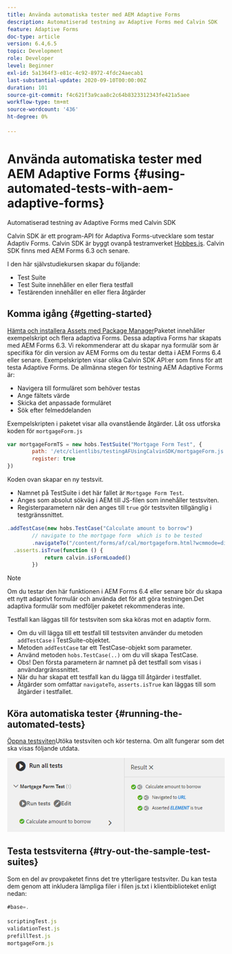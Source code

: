 ```yaml
---
title: Använda automatiska tester med AEM Adaptive Forms
description: Automatiserad testning av Adaptive Forms med Calvin SDK
feature: Adaptive Forms
doc-type: article
version: 6.4,6.5
topic: Development
role: Developer
level: Beginner
exl-id: 5a1364f3-e81c-4c92-8972-4fdc24aecab1
last-substantial-update: 2020-09-10T00:00:00Z
duration: 101
source-git-commit: f4c621f3a9caa8c2c64b8323312343fe421a5aee
workflow-type: tm+mt
source-wordcount: '436'
ht-degree: 0%

---
```


# Använda automatiska tester med AEM Adaptive Forms {#using-automated-tests-with-aem-adaptive-forms}

Automatiserad testning av Adaptive Forms med Calvin SDK

Calvin SDK är ett program-API för Adaptiva Forms-utvecklare som testar Adaptiv Forms. Calvin SDK är byggt ovanpå testramverket [Hobbes.js](https://experienceleague.adobe.com/docs/experience-manager-release-information/aem-release-updates/previous-updates/aem-previous-versions.html). Calvin SDK finns med AEM Forms 6.3 och senare.

I den här självstudiekursen skapar du följande:

* Test Suite
* Test Suite innehåller en eller flera testfall
* Testärenden innehåller en eller flera åtgärder

## Komma igång {#getting-started}

[Hämta och installera Assets med Package Manager](assets/testingadaptiveformsusingcalvinsdk1.zip)Paketet innehåller exempelskript och flera adaptiva Forms. Dessa adaptiva Forms har skapats med AEM Forms 6.3. Vi rekommenderar att du skapar nya formulär som är specifika för din version av AEM Forms om du testar detta i AEM Forms 6.4 eller senare. Exempelskripten visar olika Calvin SDK API:er som finns för att testa Adaptive Forms. De allmänna stegen för testning AEM Adaptive Forms är:

* Navigera till formuläret som behöver testas
* Ange fältets värde
* Skicka det anpassade formuläret
* Sök efter felmeddelanden

Exempelskripten i paketet visar alla ovanstående åtgärder.
Låt oss utforska koden för `mortgageForm.js`

```javascript
var mortgageFormTS = new hobs.TestSuite("Mortgage Form Test", {
        path: '/etc/clientlibs/testingAFUsingCalvinSDK/mortgageForm.js',
        register: true
})
```

Koden ovan skapar en ny testsvit.

* Namnet på TestSuite i det här fallet är `Mortgage Form Test`.
* Anges som absolut sökväg i AEM till JS-filen som innehåller testsviten.
* Registerparametern när den anges till `true` gör testsviten tillgänglig i testgränssnittet.

```javascript
.addTestCase(new hobs.TestCase("Calculate amount to borrow")
        // navigate to the mortgage form  which is to be tested
        .navigateTo("/content/forms/af/cal/mortgageform.html?wcmmode=disabled")
  .asserts.isTrue(function () {
            return calvin.isFormLoaded()
        })
```

>[!NOTE]
>
>Om du testar den här funktionen i AEM Forms 6.4 eller senare bör du skapa ett nytt adaptivt formulär och använda det för att göra testningen.Det adaptiva formulär som medföljer paketet rekommenderas inte.

Testfall kan läggas till för testsviten som ska köras mot en adaptiv form.

* Om du vill lägga till ett testfall till testsviten använder du metoden `addTestCase` i TestSuite-objektet.
* Metoden `addTestCase` tar ett TestCase-objekt som parameter.
* Använd metoden `hobs.TestCase(..)` om du vill skapa TestCase.
* Obs! Den första parametern är namnet på det testfall som visas i användargränssnittet.
* När du har skapat ett testfall kan du lägga till åtgärder i testfallet.
* Åtgärder som omfattar `navigateTo`, `asserts.isTrue` kan läggas till som åtgärder i testfallet.

## Köra automatiska tester {#running-the-automated-tests}

[Öppna testsviten](http://localhost:4502/libs/granite/testing/hobbes.html)Utöka testsviten och kör testerna. Om allt fungerar som det ska visas följande utdata.

![calvinsdk](assets/calvinimage.png)

## Testa testsviterna {#try-out-the-sample-test-suites}

Som en del av provpaketet finns det tre ytterligare testsviter. Du kan testa dem genom att inkludera lämpliga filer i filen js.txt i klientbiblioteket enligt nedan:

```javascript
#base=.

scriptingTest.js
validationTest.js
prefillTest.js
mortgageForm.js
```
